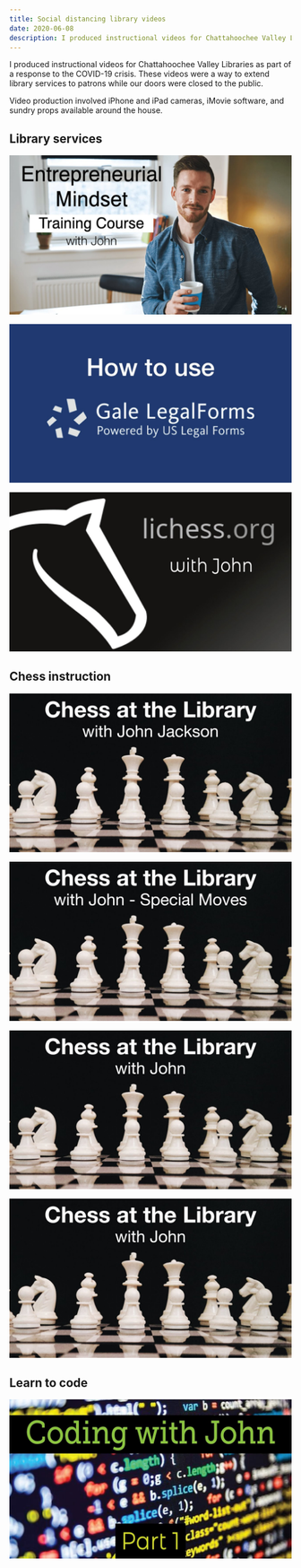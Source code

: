 ```yaml
---
title: Social distancing library videos
date: 2020-06-08
description: I produced instructional videos for Chattahoochee Valley Libraries. This was in part a response to the COVID-19 crisis. These videos were a way to extend library services to patrons while our doors were closed to the public.
---
```


I produced instructional videos for Chattahoochee Valley Libraries as 
part of a response to the COVID-19 crisis. These videos were a way to extend
library services to patrons while our doors were closed to the public.

Video production involved iPhone and iPad cameras, iMovie software, and sundry
props available around the house.

<div class="video-thumbnail">

## Library services

[![Video thumbnail](./Entrepreneurial-Mindset-Training-Course-with-John-hTnw1sfOeQQ.jpg "Entrepreneurial Mindset Training Course with John")](https://youtu.be/hTnw1sfOeQQ)

[![Video thumbnail](./How-to-Use-Gale-Forms-qms2A6q78J0.jpg "How to Use Gale Forms")](https://youtu.be/qms2A6q78J0)

[![Video thumbnail](./LiChess-with-John-9ttf_wooIhs.jpg "Lichess with John")](https://youtu.be/9ttf_wooIhs)

## Chess instruction

[![Video thumbnail](./Chess-At-the-Library-with-John-iH6ZB3La2uA.jpg "Chess At the Library with John")](https://youtu.be/iH6ZB3La2uA)

[![Video thumbnail](./Chess-Castling-and-En-Passant-1Ut3Zw61v9M.jpg "Chess: Castling and En Passant")](https://youtu.be/1Ut3Zw61v9M)

[![Video thumbnail](./Chess-With-John-Playing-online-using-a-clock-and-reading-notation-LubUp85_s0k.jpg "Chess With John: Playing online, using a clock, and reading notation")](https://youtu.be/LubUp85_s0k)

[![Video thumbnail](./Chess-with-John-Understanding-Checkmate-KXsTUkHgaJM.jpg "Chess with John: Understanding Checkmate")](https://youtu.be/KXsTUkHgaJM)

## Learn to code

[![Video thumbnail](./Coding-with-John-Part-1-Vw_sBSQ9KMQ.jpg "Coding with John : Part 1")](https://youtu.be/Vw_sBSQ9KMQ)

</div>
